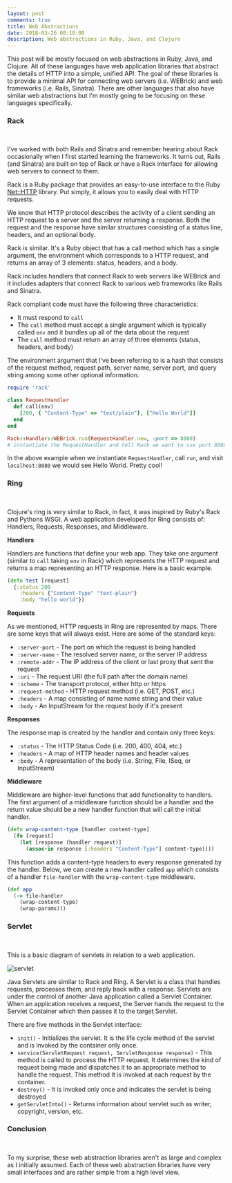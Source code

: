 ```yaml
---
layout: post
comments: true
title: Web Abstractions
date: 2018-03-26 08:10:00
description: Web abstractions in Ruby, Java, and Clojure
---
```



This post will be mostly focused on web abstractions in Ruby, Java, and Clojure. All of these languages have
web application libraries that abstract the details of HTTP into a simple, unified API. The goal 
of these libraries is to provide a minimal API for connecting web servers (i.e. WEBrick) and web frameworks (i.e. Rails, Sinatra). There are other languages that also have similar web abstractions but I'm mostly going to be focusing on these languages specifically. 


### Rack 
<br> 


I've worked with both Rails and Sinatra and remember hearing about Rack occasionally when I first started
learning the frameworks. It turns out, Rails (and Sinatra) are built on top of Rack or have a Rack interface
for allowing web servers to connect to them. 

Rack is a Ruby package that provides an easy-to-use interface to the Ruby [Net::HTTP](http://ruby-doc.org/stdlib-2.2.0/libdoc/net/http/rdoc/Net/HTTP.html) library. Put simply, it allows you to easily deal with HTTP requests. 


We know that HTTP protocol describes the activity of a client sending an HTTP request to a server and the 
server returning a response. Both the request and the response have similar structures consisting of a status line, headers, and an optional body. 

Rack is similar. It's a Ruby object that has a call method which has a single argument, the environment which corresponds to a HTTP request, and returns an array of 3 elements: status, headers, and a body. 

Rack includes handlers that connect Rack to web servers like WEBrick and it includes adapters that connect Rack to various web frameworks like Rails and Sinatra. 


Rack compliant code must have the following three characteristics: 

* It must respond to `call`
* The `call` method must accept a single argument which is typically called `env` and it bundles up all of the data about the request
* The `call` method must return an array of three elements (status, headers, and body)


The environment argument that I've been referring to is a hash that consists of the request method, request path, server name, server port, and query string among some other optional information. 


```ruby
require 'rack'

class RequestHandler 
  def call(env)
    [200, { "Content-Type" => "text/plain"}, ["Hello World"]]
  end
end

Rack::Handler::WEBrick.run(RequestHandler.new, :port => 8080)
# instantiate the RequestHandler and tell Rack we want to use port 8080

```



In the above example when we instantiate `RequestHandler`, call `run`, and visit `localhost:8080` we would see Hello World. Pretty cool! 

### Ring 
<br>

Clojure's ring is very similar to Rack, in fact, it was inspired by Ruby's Rack and 
Pythons WSGI. A web application developed for Ring consists of: Handlers, Requests, Responses, and Middleware. 

**Handlers**
<br> 

Handlers are functions that define your web app. They take one argument (similar to `call` taking `env` in Rack) which represents the HTTP request and returns a map representing an HTTP response. Here is a basic example. 



```clojure
(defn test [request]
  {:status 200
    :headers {"Content-Type" "text-plain"}
    :body "hello world"})
```


**Requests** 
<br> 

As we mentioned, HTTP requests in Ring are represented by maps. There are some keys
that will always exist. Here are some of the standard keys: 

* `:server-port` - The port on which the request is being handled
* `:server-name` - The resolved server name, or the server IP address
* `:remote-addr` - The IP address of the client or last proxy that sent the request
* `:uri` - The request URI (the full path after the domain name)
* `:scheme` - The transport protocol, either http or https
* `:request-method` - HTTP request method (i.e. GET, POST, etc.)
* `:headers` - A map consisting of name name string and their value 
* `:body` - An InputStream for the request body if it's present


**Responses** 
<br> 

The response map is created by the handler and contain only three keys: 

* `:status` - The HTTP Status Code (i.e. 200, 400, 404, etc.)
* `:headers` - A map of HTTP header names and header values
* `:body` - A representation of the body (i.e. String, File, ISeq, or InputStream)


**Middleware** 
<br> 

Middleware are higher-level functions that add functionality to handlers. The first argument of a middleware function should be a handler and the return value should be a new handler function that will call the initial handler. 



```clojure 
(defn wrap-content-type [handler content-type]
  (fn [request]
    (let [response (handler request)]
      (assoc-in response [:headers "Content-Type"] content-type))))

```



This function adds a content-type headers to every response generated by the handler. Below, we can create a new handler called `app` which consists of a handler `file-handler` with the `wrap-content-type` middleware. 


```clojure 
(def app
  (-> file-handler 
    (wrap-content-type)
    (wrap-params)))

```


### Servlet 
<br>

This is a basic diagram of servlets in relation to a web application. 

![servlet](https://www.tutorialspoint.com/servlets/images/servlet-arch.jpg)


Java Servlets are similar to Rack and Ring. A Servlet is a class that handles requests, processes them, and reply back with a response. Servlets are under the control of another Java application called a Servlet Container. When an application receives a request, the Server hands the request to the Servlet Container which then passes it to the target Servlet. 

There are five methods in the Servlet interface: 

* `init()` - Initializes the servlet. It is the life cycle method of the servlet and is invoked by the container only once. 
* `service(ServletRequest request, ServletResponse response)` - This method is called to process the HTTP request. It determines the kind of request being made and dispatches it to an appropriate method to handle the request. This method  It is invoked at each request by the container. 
* `destroy()` - It is invoked only once and indicates the servlet is being destroyed 
* `getServletInto()` - Returns information about servlet such as writer, copyright, version, etc. 



### Conclusion
<br> 

To my surprise, these web abstraction libraries aren't as large and complex as I initially assumed. Each of these web abstraction libraries have very small interfaces and are rather simple from a high level view. 
